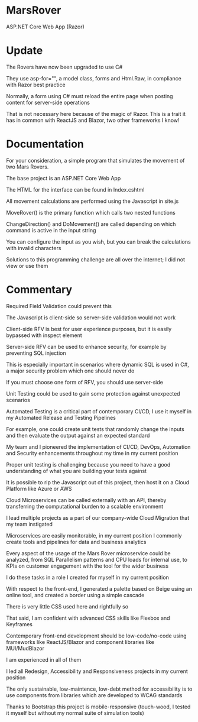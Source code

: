 # MarsRover
ASP.NET Core Web App (Razor)

# Update

The Rovers have now been upgraded to use C#

They use asp-for="", a model class, forms and Html.Raw, in compliance with Razor best practice

Normally, a form using C# must reload the entire page when posting content for server-side operations

That is not necessary here because of the magic of Razor. This is a trait it has in common with ReactJS and Blazor, two other frameworks I know!

# Documentation

For your consideration, a simple program that simulates the movement of two Mars Rovers.

The base project is an ASP.NET Core Web App

The HTML for the interface can be found in Index.cshtml

All movement calculations are performed using the Javascript in site.js

MoveRover() is the primary function which calls two nested functions

ChangeDirection() and DoMovement() are called depending on which command is active in the input string

You can configure the input as you wish, but you can break the calculations with invalid characters

Solutions to this programming challenge are all over the internet; I did not view or use them

# Commentary

Required Field Validation could prevent this

The Javascript is client-side so server-side validation would not work

Client-side RFV is best for user experience purposes, but it is easily bypassed with inspect element

Server-side RFV can be used to enhance security, for example by preventing SQL injection

This is especially important in scenarios where dynamic SQL is used in C#, a major security problem which one should never do

If you must choose one form of RFV, you should use server-side

Unit Testing could be used to gain some protection against unexpected scenarios

Automated Testing is a critical part of contemporary CI/CD, I use it myself in my Automated Release and Testing Pipelines

For example, one could create unit tests that randomly change the inputs and then evaluate the output against an expected standard

My team and I pioneered the implementation of CI/CD, DevOps, Automation and Security enhancements throughout my time in my current position

Proper unit testing is challenging because you need to have a good understanding of what you are building your tests against

It is possible to rip the Javascript out of this project, then host it on a Cloud Platform like Azure or AWS

Cloud Microservices can be called externally with an API, thereby transferring the computational burden to a scalable environment

I lead multiple projects as a part of our company-wide Cloud Migration that my team instigated

Microservices are easily monitorable, in my current position I commonly create tools and pipelines for data and business analytics

Every aspect of the usage of the Mars Rover microservice could be analyzed, from SQL Parallelism patterns and CPU loads for internal use, to KPIs on customer engagement with the tool for the wider business

I do these tasks in a role I created for myself in my current position

With respect to the front-end, I generated a palette based on Beige using an online tool, and created a border using a simple cascade

There is very little CSS used here and rightfully so

That said, I am confident with advanced CSS skills like Flexbox and Keyframes

Contemporary front-end development should be low-code/no-code using frameworks like ReactJS/Blazor and component libraries like MUI/MudBlazor

I am experienced in all of them

I led all Redesign, Accessibility and Responsiveness projects in my current position

The only sustainable, low-maintence, low-debt method for accessibility is to use components from libraries which are developed to WCAG standards

Thanks to Bootstrap this project is mobile-responsive (touch-wood, I tested it myself but without my normal suite of simulation tools)
